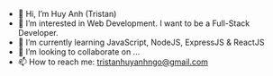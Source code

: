 - 👋 Hi, I’m Huy Anh (Tristan)
- 👀 I’m interested in Web Development. I want to be a Full-Stack Developer.
- 🌱 I’m currently learning JavaScript, NodeJS, ExpressJS & ReactJS
- 💞️ I’m looking to collaborate on ...
- 📫 How to reach me: tristanhuyanhngo@gmail.com

<!---
tristanhuyanhngo/tristanhuyanhngo is a ✨ special ✨ repository because its `README.md` (this file) appears on your GitHub profile.
You can click the Preview link to take a look at your changes.
--->
